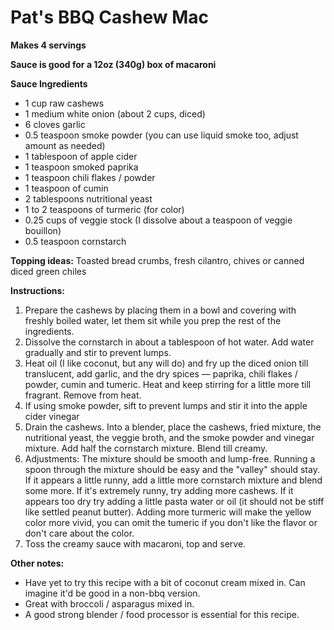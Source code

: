 # Pat's BBQ Cashew Mac 

**Makes 4 servings**

**Sauce is good for a 12oz (340g) box of macaroni**

**Sauce Ingredients**
- 1 cup raw cashews
- 1 medium white onion (about 2 cups, diced)
- 6 cloves garlic 
- 0.5 teaspoon smoke powder (you can use liquid smoke too, adjust amount as needed)
- 1 tablespoon of apple cider
- 1 teaspoon smoked paprika 
- 1 teaspoon chili flakes / powder
- 1 teaspoon of cumin 
- 2 tablespoons nutritional yeast 
- 1 to 2 teaspoons of turmeric (for color) 
- 0.25 cups of veggie stock (I dissolve about a teaspoon of veggie bouillon) 
- 0.5 teaspoon cornstarch

**Topping ideas:**
Toasted bread crumbs,  fresh cilantro, chives or canned diced green chiles

**Instructions:**
1. Prepare the cashews by placing them in a bowl and covering with freshly boiled water, let them sit while you prep the rest of the ingredients. 
2. Dissolve the cornstarch in about a tablespoon of hot water. Add water gradually and stir to prevent lumps.
3. Heat oil (I like coconut, but any will do) and fry up the diced onion till translucent, add garlic, and the dry spices — paprika, chili flakes / powder, cumin and tumeric. Heat and keep stirring for a little more till fragrant. Remove from heat. 
4. If using smoke powder, sift to prevent lumps and stir it into the apple cider vinegar 
5. Drain the cashews. Into a blender, place the cashews, fried mixture, the nutritional yeast, the veggie broth, and the smoke powder and vinegar mixture. Add half the cornstarch mixture. Blend till creamy. 
6. Adjustments: The mixture should be smooth and lump-free. Running a spoon through the mixture should be easy and the "valley" should stay. If it appears a little runny, add a little more cornstarch mixture and blend some more. If it's extremely runny, try adding more cashews. If it appears too dry try adding a little pasta water or oil (it should not be stiff like settled peanut butter). Adding more turmeric will make the yellow color more vivid, you can omit the tumeric if you don't like the flavor or don't care about the color.
7. Toss the creamy sauce with macaroni, top and serve. 

**Other notes:** 
- Have yet to try this recipe with a bit of coconut cream mixed in. Can imagine it'd be good in a non-bbq version.
- Great with broccoli / asparagus mixed in.
- A good strong blender / food processor is essential for this recipe.

